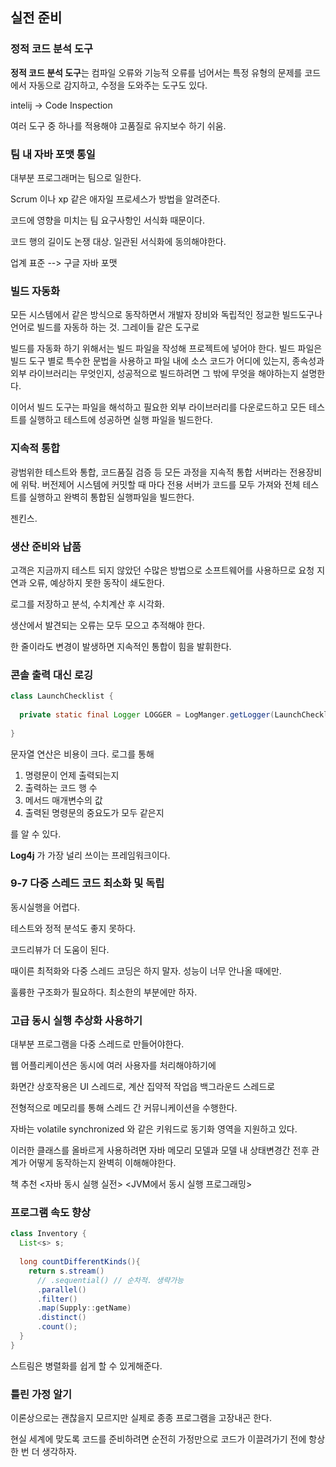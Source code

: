 ## 실전 준비

### 정적 코드 분석 도구

**정적 코드 분석 도구**는 컴파일 오류와 기능적 오류를 넘어서는 특정 유형의 문제를 코드에서 자동으로 감지하고, 수정을 도와주는 도구도 있다.

intelij -> Code Inspection

여러 도구 중 하나를 적용해야 고품질로 유지보수 하기 쉬움.

### 팀 내 자바 포맷 통일

대부분 프로그래머는 팀으로 일한다.

Scrum 이나 xp 같은 애자일 프로세스가 방법을 알려준다.

코드에 영향을 미치는 팀 요구사항인 서식화 때문이다.

코드 행의 길이도 논쟁 대상. 일관된 서식화에 동의해야한다.

업계 표준 --> 구글 자바 포맷



### 빌드 자동화

모든 시스템에서 같은 방식으로 동작하면서 개발자 장비와 독립적인 정교한 빌드도구나 언어로 빌드를 자동하 하는 것. 그레이들 같은 도구로

빌드를 자동화 하기 위해서는 빌드 파일을 작성해 프로젝트에 넣어야 한다. 빌드 파일은 빌드 도구 별로 특수한 문법을 사용하고 파일 내에 소스 코드가 어디에 있는지, 종속성과 외부 라이브러리는 무엇인지, 성공적으로 빌드하려면 그 밖에 무엇을 해야하는지 설명한다. 

이어서 빌드 도구는 파일을 해석하고 필요한 외부 라이브러리를 다운로드하고 모든 테스트를 실행하고 테스트에 성공하면 실행 파일을 빌드한다.



### 지속적 통합

광범위한 테스트와 통합, 코드품질 검증 등 모든 과정을 지속적 통합 서버라는 전용장비에 위탁. 버전제어 시스템에 커밋할 때 마다 전용 서버가 코드를 모두 가져와 전체 테스트를 실행하고 완벽히 통합된 실행파일을 빌드한다.

젠킨스.



### 생산 준비와 납품

고객은 지금까지 테스트 되지 않았던 수많은 방법으로 소프트웨어를 사용하므로 요청 지연과 오류, 예상하지 못한 동작이 쇄도한다. 

로그를 저장하고 분석, 수치계산 후 시각화.

생산에서 발견되는 오류는 모두 모으고 추적해야 한다.

한 줄이라도 변경이 발생하면 지속적인 통합이 힘을 발휘한다.



### 콘솔 출력 대신 로깅

```java
class LaunchChecklist {
  
  private static final Logger LOGGER = LogManger.getLogger(LaunchChecklist.class)
    
}
```

문자열 연산은 비용이 크다. 로그를 통해 

1. 명령문이 언제 출력되는지
2. 출력하는 코드 행 수
3. 메서드 매개변수의 값
4. 출력된 명령문의 중요도가 모두 같은지

를 알 수 있다.

**Log4j** 가 가장 널리 쓰이는 프레임워크이다.



### 9-7 다중 스레드 코드 최소화 및 독립 

동시실행을 어렵다.

테스트와 정적 분석도 좋지 못하다.

코드리뷰가 더 도움이 된다.

때이른 최적화와 다중 스레드 코딩은 하지 말자. 성능이 너무 안나올 때에만.

훌륭한 구조화가 필요하다. 최소한의 부분에만 하자.



### 고급 동시 실행 추상화 사용하기 

대부분 프로그램을 다중 스레드로 만들어야한다.

웹 어플리케이션은 동시에 여러 사용자를 처리해야하기에

화면간 상호작용은 UI 스레드로, 계산 집약적 작업읍 백그라운드 스레드로

전형적으로 메모리를 통해 스레드 간 커뮤니케이션을 수행한다. 

자바는 volatile synchronized 와 같은 키워드로 동기화 영역을 지원하고 있다.

이러한 클래스를 올바르게 사용하려면 자바 메모리 모델과 모델 내 상태변경간 전후 관계가 어떻게 동작하는지 완벽히 이해해야한다. 

책 추천 <자바 동시 실행 실전> <JVM에서 동시 실행 프로그래밍>



### 프로그램 속도 향상

```java
class Inventory {
  List<s> s;
  
  long countDifferentKinds(){
    return s.stream()
      // .sequential() // 순차적. 생략가능
      .parallel() 
      .filter()
      .map(Supply::getName)
      .distinct()
      .count();
  }
}
```

스트림은 병렬화를 쉽게 할 수 있게해준다.



### 틀린 가정 알기

이론상으로는 괜찮을지 모르지만 실제로 종종 프로그램을 고장내곤 한다.

현실 세계에 맞도록 코드를 준비하려면 순전히 가정만으로 코드가 이끌려가기 전에 항상 한 번 더 생각하자.